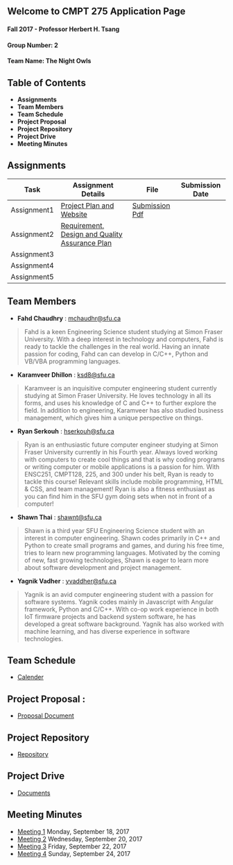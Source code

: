 ## Welcome to CMPT 275 Application Page 

#### Fall 2017 - Professor Herbert H. Tsang

#### Group Number:  2

#### Team Name:  The Night Owls

## Table of Contents

* **Assignments**
* **Team Members**
* **Team Schedule**
* **Project Proposal**
* **Project Repository**
* **Project Drive**
* **Meeting Minutes**

## Assignments

| Task        | Assignment Details                                                                      | File                                        | Submission Date |
|-------------|-----------------------------------------------------------------------------------------|---------------------------------------------|-----------------|
| Assignment1 | [Project Plan and Website](Documents/Assignment1_Instruction.pdf)                       | [Submission Pdf](Documents/Assignment1.pdf) |                 |
| Assignment2 | [Requirement, Design and Quality Assurance Plan](Documents/Assignment2_Instruction.pdf) |                                             |                 |
| Assignment3 |                                                                                         |                                             |                 |
| Assignment4 |                                                                                         |                                             |                 |
| Assignment5 |                                                                                         |                                             |                 |

## Team Members

* **Fahd Chaudhry** : mchaudhr@sfu.ca 
> Fahd is a keen Engineering Science student studying at Simon Fraser University. With a deep interest in technology and computers, Fahd is ready to tackle the challenges in the real world. Having an innate passion for coding, Fahd can can develop in C/C++, Python and VB/VBA programming languages. 

* **Karamveer Dhillon** : ksd8@sfu.ca 
> Karamveer is an inquisitive computer engineering student currently studying at Simon Fraser University. He loves technology in all its forms, and uses his knowledge of C and C++ to further explore the field. In addition to engineering, Karamveer has also studied business management, which gives him a unique perspective on things. 

* **Ryan Serkouh** : hserkouh@sfu.ca  
> Ryan is an enthusiastic future computer engineer studying at Simon Fraser University currently in his Fourth year. Always loved working with computers to create cool things and that is why coding programs or writing computer or mobile applications is a passion for him. With ENSC251, CMPT128, 225, and 300 under his belt, Ryan is ready to tackle this course! Relevant skills include mobile programming, HTML & CSS, and team management! Ryan is also a fitness enthusiast as you can find him in the SFU gym doing sets when not in front of a computer!

* **Shawn Thai** : shawnt@sfu.ca  
> Shawn is a third year SFU Engineering Science student with an interest in computer engineering. Shawn codes primarily in C++ and Python to create small programs and games, and during his free time, tries to learn new programming languages. Motivated by the coming of new, fast growing technologies, Shawn is eager to learn more about software development and project management.

* **Yagnik Vadher** : yvaddher@sfu.ca  
> Yagnik is an avid computer engineering student with a passion for software systems. Yagnik codes mainly in Javascript with Angular framework, Python and C/C++. With co-op work experience in both IoT firmware projects and backend system software, he has developed a great software background. Yagnik has also worked with machine learning, and has diverse experience in software technologies.
  
## Team Schedule  
- [Calender](https://calendar.google.com/calendar/embed?src=kishorraj110%40gmail.com&ctz=America/Vancouver)

## Project Proposal : 
- [Proposal Document](https://docs.google.com/document/d/1Sjle3Uqf5rmHdhPMzWy1VnGbLSjvbW4b8QMaoAgdRVY/edit)

## Project Repository 
- [Repository](https://github.com/yvadher/cmpt275App)

## Project Drive 
- [Documents](https://drive.google.com/drive/u/1/folders/0BwsesvpyYdXJUXNBN3VfWEFCdE0?usp=sharing&pli=1)

## Meeting Minutes 
-  [Meeting 1](https://drive.google.com/open?id=0B7aK5G9fAl8ySWl3ZmxlUzRWckU) Monday, September 18, 2017
-  [Meeting 2](https://drive.google.com/open?id=0B7aK5G9fAl8yWUpvYm0wb3g5Snc) Wednesday, September 20, 2017
-  [Meeting 3](https://drive.google.com/open?id=0B7aK5G9fAl8yNmUtYnhYTXdEVlU) Friday, September 22, 2017
-  [Meeting 4](https://drive.google.com/open?id=0B7aK5G9fAl8yOEdZWUVFWXBRdnM) Sunday, September 24, 2017



